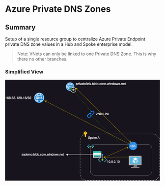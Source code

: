 # Azure Private DNS Zones

## Summary
Setup of a single resource group to centralize Azure Private Endpoint private DNS zone values in a Hub and Spoke enterprise model.
>Note: VNets can only be linked to one Private DNS Zone. This is why there no other branches.


### Simplified View
![Simplified Azure Private DNS Zone resolution](./assets/simple-dns-view.png)
